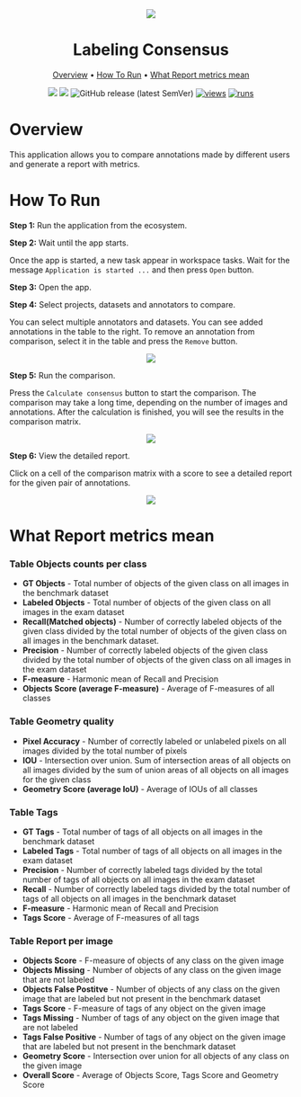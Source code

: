 <div align="center" markdown>
<img src="https://github.com/supervisely-ecosystem/consensus/assets/61844772/8132fd69-23a8-4407-8316-48d21430717e"/> 

# Labeling Consensus
  
<p align="center">
  <a href="#Overview">Overview</a> •
  <a href="#How-To-Run">How To Run</a> •
  <a href="#What-Report-metrics-mean">What Report metrics mean</a>
</p>

[![](https://img.shields.io/badge/supervisely-ecosystem-brightgreen)](https://ecosystem.supervise.ly/apps/supervisely-ecosystem/consensus)
[![](https://img.shields.io/badge/slack-chat-green.svg?logo=slack)](https://supervise.ly/slack)
![GitHub release (latest SemVer)](https://img.shields.io/github/v/release/supervisely-ecosystem/consensus)
[![views](https://app.supervise.ly/img/badges/views/supervisely-ecosystem/consensus.png)](https://supervise.ly)
[![runs](https://app.supervise.ly/img/badges/runs/supervisely-ecosystem/consensus.png)](https://supervise.ly)

</div>

# Overview

This application allows you to compare annotations made by different users and generate a report with metrics.

# How To Run

**Step 1:** Run the application from the ecosystem.

**Step 2:** Wait until the app starts.

Once the app is started, a new task appear in workspace tasks. Wait for the message `Application is started ...` and then press `Open` button.

**Step 3:** Open the app.

**Step 4:** Select projects, datasets and annotators to compare.

You can select multiple annotators and datasets. You can see added annotations in the table to the right. To remove an annotation from comparison, select it in the table and press the `Remove` button.

<p align="center"><img src="https://github.com/supervisely-ecosystem/consensus/assets/61844772/20b9def0-5f1b-4871-917d-bbcea5c9e40e" /></p>

**Step 5:** Run the comparison.

Press the `Calculate consensus` button to start the comparison. The comparison may take a long time, depending on the number of images and annotations. After the calculation is finished, you will see the results in the comparison matrix.

<p align="center"><img src="https://github.com/supervisely-ecosystem/consensus/assets/61844772/0020ad34-a1d6-4414-acb8-50af3caa6a71" /></p>

**Step 6:** View the detailed report.

Click on a cell of the comparison matrix with a score to see a detailed report for the given pair of annotations.

<p align="center"><img src="https://github.com/supervisely-ecosystem/consensus/assets/61844772/c15e131b-9154-45f9-a11c-5a5381497d51" /></p>

# What Report metrics mean

### Table **Objects counts per class**
- **GT Objects** - Total number of objects of the given class on all images in the benchmark dataset
- **Labeled Objects** - Total number of objects of the given class on all images in the exam dataset
- **Recall(Matched objects)** - Number of correctly labeled objects of the given class divided by the total number of objects of the given class on all images in the benchmark dataset.
- **Precision** - Number of correctly labeled objects of the given class divided by the total number of objects of the given class on all images in the exam dataset
- **F-measure** - Harmonic mean of Recall and Precision
- **Objects Score (average F-measure)** - Average of F-measures of all classes

### Table **Geometry quality**
- **Pixel Accuracy** - Number of correctly labeled or unlabeled pixels on all images divided by the total number of pixels
- **IOU** - Intersection over union. Sum of intersection areas of all objects on all images divided by the sum of union areas of all objects on all images for the given class
- **Geometry Score (average IoU)** - Average of IOUs of all classes

### Table **Tags**
- **GT Tags** - Total number of tags of all objects on all images in the benchmark dataset
- **Labeled Tags** - Total number of tags of all objects on all images in the exam dataset
- **Precision** - Number of correctly labeled tags divided by the total number of tags of all objects on all images in the exam dataset
- **Recall** - Number of correctly labeled tags divided by the total number of tags of all objects on all images in the benchmark dataset
- **F-measure** - Harmonic mean of Recall and Precision
- **Tags Score** - Average of F-measures of all tags

### Table **Report per image**
- **Objects Score** - F-measure of objects of any class on the given image
- **Objects Missing** - Number of objects of any class on the given image that are not labeled
- **Objects False Postitve** - Number of objects of any class on the given image that are labeled but not present in the benchmark dataset
- **Tags Score** - F-measure of tags of any object on the given image
- **Tags Missing** - Number of tags of any object on the given image that are not labeled
- **Tags False Positive** - Number of tags of any object on the given image that are labeled but not present in the benchmark dataset
- **Geometry Score** - Intersection over union for all objects of any class on the given image
- **Overall Score** - Average of Objects Score, Tags Score and Geometry Score
